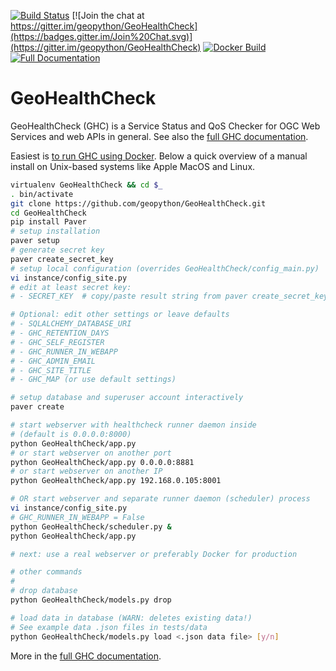 [![Build Status](https://travis-ci.org/geopython/GeoHealthCheck.png)](https://travis-ci.org/geopython/GeoHealthCheck)
[![Join the chat at https://gitter.im/geopython/GeoHealthCheck](https://badges.gitter.im/Join%20Chat.svg)](https://gitter.im/geopython/GeoHealthCheck) 
[![Docker Build](https://img.shields.io/docker/automated/geopython/geohealthcheck.svg)](https://hub.docker.com/r/geopython/geohealthcheck)
[![Full Documentation](https://img.shields.io/badge/ReadTheDocs-online-green.svg)](http://docs.geohealthcheck.org)

GeoHealthCheck
==============

GeoHealthCheck (GHC) is a Service Status and QoS Checker for OGC Web Services and web APIs in general. 
See also the [full GHC documentation](http://docs.geohealthcheck.org/). 

Easiest is [to run GHC using Docker](https://github.com/geopython/GeoHealthCheck/blob/master/docker/README.md).
Below a quick overview of a manual install on Unix-based systems like Apple MacOS and Linux.

```bash
virtualenv GeoHealthCheck && cd $_
. bin/activate
git clone https://github.com/geopython/GeoHealthCheck.git
cd GeoHealthCheck
pip install Paver
# setup installation
paver setup
# generate secret key
paver create_secret_key
# setup local configuration (overrides GeoHealthCheck/config_main.py)
vi instance/config_site.py
# edit at least secret key:
# - SECRET_KEY  # copy/paste result string from paver create_secret_key

# Optional: edit other settings or leave defaults
# - SQLALCHEMY_DATABASE_URI
# - GHC_RETENTION_DAYS
# - GHC_SELF_REGISTER
# - GHC_RUNNER_IN_WEBAPP
# - GHC_ADMIN_EMAIL
# - GHC_SITE_TITLE
# - GHC_MAP (or use default settings)

# setup database and superuser account interactively 
paver create

# start webserver with healthcheck runner daemon inside 
# (default is 0.0.0.0:8000)
python GeoHealthCheck/app.py  
# or start webserver on another port
python GeoHealthCheck/app.py 0.0.0.0:8881
# or start webserver on another IP
python GeoHealthCheck/app.py 192.168.0.105:8001

# OR start webserver and separate runner daemon (scheduler) process
vi instance/config_site.py
# GHC_RUNNER_IN_WEBAPP = False
python GeoHealthCheck/scheduler.py & 
python GeoHealthCheck/app.py  

# next: use a real webserver or preferably Docker for production

# other commands
#
# drop database
python GeoHealthCheck/models.py drop

# load data in database (WARN: deletes existing data!)
# See example data .json files in tests/data
python GeoHealthCheck/models.py load <.json data file> [y/n]

```

More in the [full GHC documentation](http://docs.geohealthcheck.org/).
